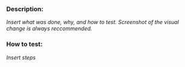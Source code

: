 ### Description:
_Insert what was done, why, and how to test. Screenshot of the visual change is always reccommended._


### How to test:
_Insert steps_